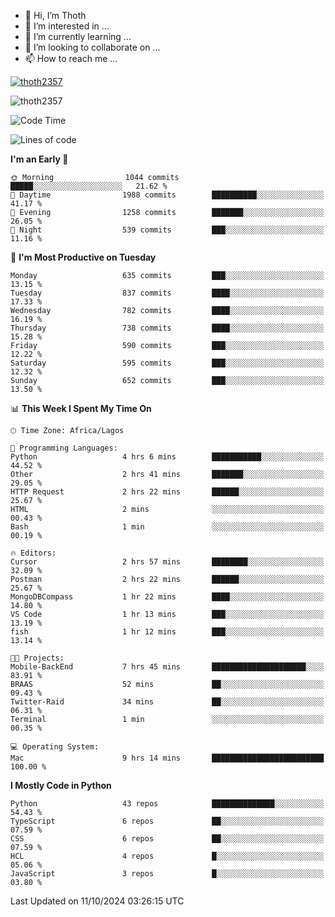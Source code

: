 <!---
thoth2357/thoth2357 is a ✨ special ✨ repository because its `README.md` (this file) appears on your GitHub profile.
You can click the Preview link to take a look at your changes.
--->

- 👋 Hi, I’m Thoth
- 👀 I’m interested in ...
- 🌱 I’m currently learning ...
- 💞️ I’m looking to collaborate on ...
- 📫 How to reach me ...


<p align="left"> <a href="https://github.com/ryo-ma/github-profile-trophy"><img src="https://github-profile-trophy.vercel.app/?username=thoth2357&theme=gruvbox&no-bg=true&no-frame=false&title=MultiLanguage,Commits,Repositories,Stars,Followers,PullRequest,Reviews,Issues" alt="thoth2357" /></a> </p>

<p align="left"> <img src="https://komarev.com/ghpvc/?username=thoth2357&label=Profile%20views&color=0e75b6&style=flat" alt="thoth2357" /> </p>

<!--START_SECTION:waka-->
![Code Time](http://img.shields.io/badge/Code%20Time-3%2C316%20hrs%2042%20mins-blue)

![Lines of code](https://img.shields.io/badge/From%20Hello%20World%20I%27ve%20Written-30.7%20million%20lines%20of%20code-blue)

**I'm an Early 🐤** 

```text
🌞 Morning                1044 commits        █████░░░░░░░░░░░░░░░░░░░░   21.62 % 
🌆 Daytime                1988 commits        ██████████░░░░░░░░░░░░░░░   41.17 % 
🌃 Evening                1258 commits        ███████░░░░░░░░░░░░░░░░░░   26.05 % 
🌙 Night                  539 commits         ███░░░░░░░░░░░░░░░░░░░░░░   11.16 % 
```
📅 **I'm Most Productive on Tuesday** 

```text
Monday                   635 commits         ███░░░░░░░░░░░░░░░░░░░░░░   13.15 % 
Tuesday                  837 commits         ████░░░░░░░░░░░░░░░░░░░░░   17.33 % 
Wednesday                782 commits         ████░░░░░░░░░░░░░░░░░░░░░   16.19 % 
Thursday                 738 commits         ████░░░░░░░░░░░░░░░░░░░░░   15.28 % 
Friday                   590 commits         ███░░░░░░░░░░░░░░░░░░░░░░   12.22 % 
Saturday                 595 commits         ███░░░░░░░░░░░░░░░░░░░░░░   12.32 % 
Sunday                   652 commits         ███░░░░░░░░░░░░░░░░░░░░░░   13.50 % 
```


📊 **This Week I Spent My Time On** 

```text
🕑︎ Time Zone: Africa/Lagos

💬 Programming Languages: 
Python                   4 hrs 6 mins        ███████████░░░░░░░░░░░░░░   44.52 % 
Other                    2 hrs 41 mins       ███████░░░░░░░░░░░░░░░░░░   29.05 % 
HTTP Request             2 hrs 22 mins       ██████░░░░░░░░░░░░░░░░░░░   25.67 % 
HTML                     2 mins              ░░░░░░░░░░░░░░░░░░░░░░░░░   00.43 % 
Bash                     1 min               ░░░░░░░░░░░░░░░░░░░░░░░░░   00.19 % 

🔥 Editors: 
Cursor                   2 hrs 57 mins       ████████░░░░░░░░░░░░░░░░░   32.09 % 
Postman                  2 hrs 22 mins       ██████░░░░░░░░░░░░░░░░░░░   25.67 % 
MongoDBCompass           1 hr 22 mins        ████░░░░░░░░░░░░░░░░░░░░░   14.80 % 
VS Code                  1 hr 13 mins        ███░░░░░░░░░░░░░░░░░░░░░░   13.19 % 
fish                     1 hr 12 mins        ███░░░░░░░░░░░░░░░░░░░░░░   13.14 % 

🐱‍💻 Projects: 
Mobile-BackEnd           7 hrs 45 mins       █████████████████████░░░░   83.91 % 
BRAAS                    52 mins             ██░░░░░░░░░░░░░░░░░░░░░░░   09.43 % 
Twitter-Raid             34 mins             ██░░░░░░░░░░░░░░░░░░░░░░░   06.31 % 
Terminal                 1 min               ░░░░░░░░░░░░░░░░░░░░░░░░░   00.35 % 

💻 Operating System: 
Mac                      9 hrs 14 mins       █████████████████████████   100.00 % 
```

**I Mostly Code in Python** 

```text
Python                   43 repos            ██████████████░░░░░░░░░░░   54.43 % 
TypeScript               6 repos             ██░░░░░░░░░░░░░░░░░░░░░░░   07.59 % 
CSS                      6 repos             ██░░░░░░░░░░░░░░░░░░░░░░░   07.59 % 
HCL                      4 repos             █░░░░░░░░░░░░░░░░░░░░░░░░   05.06 % 
JavaScript               3 repos             █░░░░░░░░░░░░░░░░░░░░░░░░   03.80 % 
```




 Last Updated on 11/10/2024 03:26:15 UTC
<!--END_SECTION:waka-->
<!--![](http://github-profile-summary-cards.vercel.app/api/cards/profile-details?username=thoth2357&theme=2077)

![](http://github-profile-summary-cards.vercel.app/api/cards/stats?username=thoth2357&theme=2077)![](http://github-profile-summary-cards.vercel.app/api/cards/productive-time?username=thoth2357&theme=2077&utcOffset=8) -->
